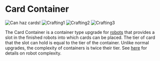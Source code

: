 # Card Container

![Can haz cards!](oredict:oc:cardContainer)
![Crafting1](img/ucardcontainer1.png)
![Crafting2](img/ucardcontainer2.png)
![Crafting3](img/ucardcontainer3.png)

The Card Container is a container type upgrade for [robots](../block/robot.md) that provides a slot in the finished robots into which cards can be placed. The tier of card that the slot can hold is equal to the tier of the container. Unlike normal upgrades, the complexity of containers is twice their tier. See [here](../block/robot.md) for details on robot complexity.
